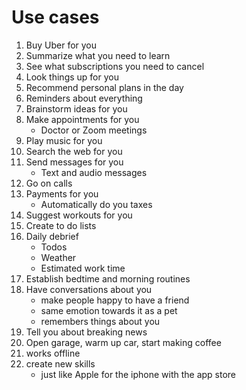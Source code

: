 # Use cases

1. Buy Uber for you
3. Summarize what you need to learn
4. See what subscriptions you need to cancel
5. Look things up for you
6. Recommend personal plans in the day
7. Reminders about everything
8. Brainstorm ideas for you
9. Make appointments for you
    - Doctor or Zoom meetings
10. Play music for you
11. Search the web for you
12. Send messages for you
    - Text and audio messages
13. Go on calls 
14. Payments for you
    - Automatically do you taxes
15. Suggest workouts for you
16. Create to do lists
17. Daily debrief
    - Todos
    - Weather
    - Estimated work time
18. Establish bedtime and morning routines
19. Have conversations about you
    - make people happy to have a friend
    - same emotion towards it as a pet
    - remembers things about you
20. Tell you about breaking news
21. Open garage, warm up car, start making coffee 
22. works offline
23. create new skills
    - just like Apple for the iphone with the app store